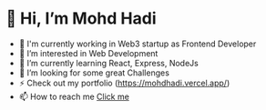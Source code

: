   #  👋 Hi, I’m Mohd Hadi
- 🔭 I'm currently working in Web3 startup as Frontend Developer
- 👀 I’m interested in Web Development
- 🌱 I’m currently learning React, Express, NodeJs
- 💞️ I’m looking for some great Challenges
- ⚡ Check out my portfolio (https://mohdhadi.vercel.app/)
- 📫 How to reach me [Click me ](https://www.linkedin.com/in/mohd-hadi-5a4638226/)

<!---
mohdhadi01/mohdhadi01 is a ✨ special ✨ repository because its `README.md` (this file) appears on your GitHub profile.
You can click the Preview link to take a look at your changes.
--->
